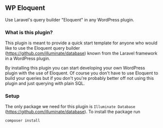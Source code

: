 ## WP Eloquent

Use Laravel's query builder "Eloquent" in any WordPress plugin.

### What is this plugin?

This plugin is meant to provide a quick start template for anyone who would like to use the Eloquent query builder
(https://github.com/illuminate/database) known from the Laravel framework in a WordPress plugin.

By installing this plugin you can start developing your own WordPress plugin with the use of Eloquent. Of course you
don't have to use Eloquent to build your queries but if you don't you're probably better off not using this plugin
and just querying with plain SQL.

### Setup

The only package we need for this plugin is `Illuminate Database` (https://github.com/illuminate/database). To install the package run
```
composer install
```

